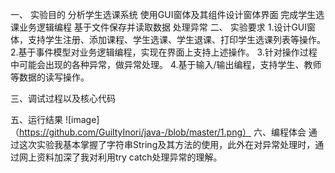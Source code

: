 一、	实验目的
分析学生选课系统
使用GUI窗体及其组件设计窗体界面
完成学生选课业务逻辑编程
基于文件保存并读取数据
处理异常
二、	实验要求
1.设计GUI窗体，支持学生注册、添加课程、学生选课、学生退课、打印学生选课列表等操作。
2.基于事件模型对业务逻辑编程，实现在界面上支持上述操作。
3.针对操作过程中可能会出现的各种异常，做异常处理。
4.基于输入/输出编程，支持学生、教师等数据的读写操作。

三、调试过程以及核心代码

五、运行结果
![image]（https://github.com/GuiltyInori/java-/blob/master/1.png）
六、编程体会
通过这次实验我基本掌握了字符串String及其方法的使用，此外在对异常处理时，通过网上资料加深了我对利用try catch处理异常的理解。
